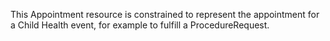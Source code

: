 This Appointment resource is constrained to represent the appointment for a Child Health event, for example to fulfill a ProcedureRequest.
